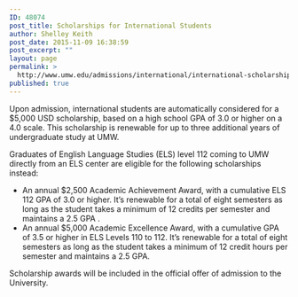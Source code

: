 ```yaml
---
ID: 48074
post_title: Scholarships for International Students
author: Shelley Keith
post_date: 2015-11-09 16:38:59
post_excerpt: ""
layout: page
permalink: >
  http://www.umw.edu/admissions/international/international-scholarships/
published: true
---
```

Upon admission, international students are automatically considered for a $5,000 USD scholarship, based on a high school GPA of 3.0 or higher on a 4.0 scale. This scholarship is renewable for up to three additional years of undergraduate study at UMW.

Graduates of English Language Studies (ELS) level 112 coming to UMW directly from an ELS center are eligible for the following scholarships instead:
<ul>
 	<li>An annual $2,500 Academic Achievement Award, with a cumulative ELS 112 GPA of 3.0 or higher. It’s renewable for a total of eight semesters as long as the student takes a minimum of 12 credits per semester and maintains a 2.5 GPA .</li>
 	<li>An annual $5,000 Academic Excellence Award, with a cumulative GPA of 3.5 or higher in ELS Levels 110 to 112. It’s renewable for a total of eight semesters as long as the student takes a minimum of 12 credit hours per semester and maintains a 2.5 GPA.</li>
</ul>
Scholarship awards will be included in the official offer of admission to the University.

&nbsp;